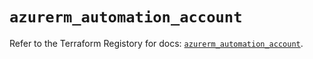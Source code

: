 # `azurerm_automation_account`

Refer to the Terraform Registory for docs: [`azurerm_automation_account`](https://www.terraform.io/docs/providers/azurerm/r/automation_account).

